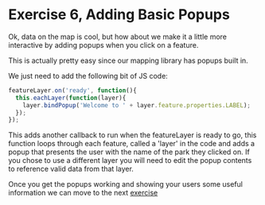 # Exercise 6, Adding Basic Popups

Ok, data on the map is cool, but how about we make it a little more interactive by adding popups when you click on a feature.

This is actually pretty easy since our mapping library has popups built in.

We just need to add the following bit of JS code:

```javascript
featureLayer.on('ready', function(){
  this.eachLayer(function(layer){
    layer.bindPopup('Welcome to ' + layer.feature.properties.LABEL);
  });
});
```

This adds another callback to run when the featureLayer is ready to go, this function loops through each feature, called a 'layer' in the code and adds a popup that presents the user with the name of the park they clicked on.  If you chose to use a different layer you will need to edit the popup contents to reference valid data from that layer.

Once you get the popups working and showing your users some useful information we can move to the next [exercise](/exercise7_fancy_click_handling.md.md)
